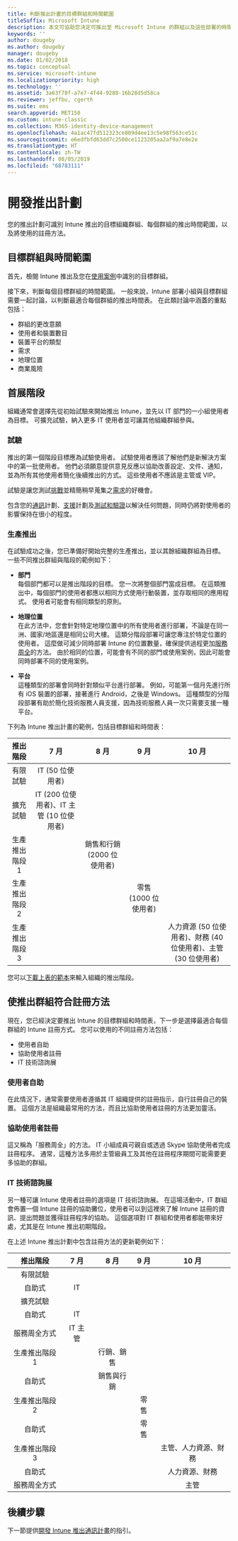 ```yaml
---
title: 判斷推出計畫的目標群組和時間範圍
titleSuffix: Microsoft Intune
description: 本文可協助您決定可推出至 Microsoft Intune 的群組以及這些部署的時間範圍。
keywords: ''
author: dougeby
ms.author: dougeby
manager: dougeby
ms.date: 01/02/2018
ms.topic: conceptual
ms.service: microsoft-intune
ms.localizationpriority: high
ms.technology: ''
ms.assetid: 3a63f78f-a7e7-4f44-9288-16b28d5d58ca
ms.reviewer: jeffbu, cgerth
ms.suite: ems
search.appverid: MET150
ms.custom: intune-classic
ms.collection: M365-identity-device-management
ms.openlocfilehash: 4a1ac47fd512323ce809d4ee13c5e98f563ce51c
ms.sourcegitcommit: e6edfbfd63dd7c2500ce1123205aa2af9a7e8e2e
ms.translationtype: HT
ms.contentlocale: zh-TW
ms.lasthandoff: 08/05/2019
ms.locfileid: "68783111"
---
```

# <a name="develop-a-rollout-plan"></a>開發推出計劃

您的推出計劃可識別 Intune 推出的目標組織群組、每個群組的推出時間範圍，以及將使用的註冊方法。

## <a name="targeted-groups-and-timeframes"></a>目標群組與時間範圍

首先，檢閱 Intune 推出及您在[使用案例](planning-guide-scenarios.md)中識別的目標群組。

接下來，判斷每個目標群組的時間範圍。 一般來說，Intune 部署小組與目標群組需要一起討論，以判斷最適合每個群組的推出時間表。 在此類討論中涵蓋的重點包括：
* 群組的更改意願
* 使用者和裝置數目
* 裝置平台的類型
* 需求
* 地理位置
* 商業風險

## <a name="rollout-phases"></a>首展階段
組織通常會選擇先從初始試驗來開始推出 Intune，並先以 IT 部門的一小組使用者為目標。 可擴充試驗，納入更多 IT 使用者並可讓其他組織群組參與。

### <a name="pilot"></a>試驗
推出的第一個階段目標應為試驗使用者。 試驗使用者應該了解他們是新解決方案中的第一批使用者。 他們必須願意提供意見反應以協助改善設定、文件、通知，並為所有其他使用者簡化後續推出的方式。 這些使用者不應該是主管或 VIP。

試驗是讓您測試[挑戰](planning-guide-deployment-goals.md)並精簡稍早蒐集之[需求](planning-guide-requirements.md)的好機會。

包含您的[通訊](planning-guide-communication-plan.md)計劃、[支援](planning-guide-support-plan.md)計劃及[測試和驗證](planning-guide-test-validation.md)以解決任何問題，同時仍將對使用者的影響保持在很小的程度。

### <a name="production-rollout"></a>生產推出
在試驗成功之後，您已準備好開始完整的生產推出，並以其餘組織群組為目標。 一些不同推出群組與階段的範例如下：

- **部門** <br/>每個部門都可以是推出階段的目標。 您一次將整個部門當成目標。 在這類推出中，每個部門的使用者都應以相同方式使用行動裝置，並存取相同的應用程式。 使用者可能會有相同類型的原則。

- **地理位置** <br/>在此方法中，您會針對特定地理位置中的所有使用者進行部署，不論是在同一洲、國家/地區還是相同公司大樓。 這類分階段部署可讓您專注於特定位置的使用者。 這麼做可減少同時部署 Intune 的位置數量，確保提供過程更加[服務周全](#user-assisted-enrollment)的方法。 由於相同的位置，可能會有不同的部門或使用案例，因此可能會同時部署不同的使用案例。

- **平台** <br/>這種類型的部署會同時針對類似平台進行部署。 例如，可能第一個月先進行所有 iOS 裝置的部署，接著進行 Android，之後是 Windows。 這種類型的分階段部署有助於簡化技術服務人員支援，因為技術服務人員一次只需要支援一種平台。

下列為 Intune 推出計畫的範例，包括目標群組和時間表：

| **推出階段** | **7 月** | **8 月** | **9 月** | **10 月** |
|:---:|:---:|:---:|:---:|:---:|
| 有限試驗 | IT (50 位使用者) |  |  |  |                                                         
| 擴充試驗 | IT (200 位使用者)、IT 主管 (10 位使用者) |  |  |  |                                                         
| 生產推出階段 1 |  | 銷售和行銷 (2000 位使用者) |  |  |
| 生產推出階段 2 |  |  | 零售 (1000 位使用者) |  |
| 生產推出階段 3 |  |  |  | 人力資源 (50 位使用者)、財務 (40 位使用者)、主管 (30 位使用者) |

您可以[下載上表的範本](https://gallery.technet.microsoft.com/Intune-deployment-planning-fae156c2?redir=0)來輸入組織的推出階段。
## <a name="match-rollout-groups-to-enrollment-approaches"></a>使推出群組符合註冊方法

現在，您已經決定要推出 Intune 的目標群組和時間表，下一步是選擇最適合每個群組的 Intune 註冊方式。 您可以使用的不同註冊方法包括：
* 使用者自助
* 協助使用者註冊
* IT 技術諮詢展

### <a name="user-self-service"></a>使用者自助

在此情況下，通常需要使用者遵循其 IT 組織提供的註冊指示，自行註冊自己的裝置。 這個方法是組織最常用的方法，而且比協助使用者註冊的方法更加靈活。

### <a name="user-assisted-enrollment"></a>協助使用者註冊

這又稱為「服務周全」的方法。 IT 小組成員可親自或透過 Skype 協助使用者完成註冊程序。 通常，這種方法多用於主管級員工及其他在註冊程序期間可能需要更多協助的群組。

### <a name="it-tech-fair"></a>IT 技術諮詢展

另一種可讓 Intune 使用者註冊的選項是 IT 技術諮詢展。 在這場活動中，IT 群組會佈置一個 Intune 註冊的協助攤位，使用者可以到這裡來了解 Intune 註冊的資訊、提出問題並獲得註冊程序的協助。 這個選項對 IT 群組和使用者都能帶來好處，尤其是在 Intune 推出初期階段。

在上述 Intune 推出計劃中包含註冊方法的更新範例如下：

| **推出階段** | **7 月** | **8 月** | **9 月** | **10 月** |
|:---:|:---:|:---:|:---:|:---:|
| 有限試驗 |  |  |  |  |
| 自助式 | IT |  |  |  |
| 擴充試驗 |  |  |  |  |
| 自助式 | IT |  |  |  |
| 服務周全方式 | IT 主管 |  |  |  |
| 生產推出階段 1 |  | 行銷、銷售 |  |  |
| 自助式 |  | 銷售與行銷 |  |  |
| 生產推出階段 2 |  |  | 零售 |  |
| 自助式 |  |  | 零售 |  |
| 生產推出階段 3 |  |  |  | 主管、人力資源、財務 |
| 自助式 |  |  |  | 人力資源、財務 |
| 服務周全方式 |  |  |  | 主管 |

## <a name="next-steps"></a>後續步驟

下一節提供[開發 Intune 推出通訊計畫](planning-guide-communication-plan.md)的指引。
